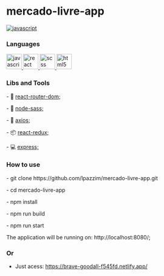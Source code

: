 # mercado-livre-app

<div  align="left">
<p align="left">
  <a
    href="https://brave-goodall-f545fd.netlify.app/"
    target="_blank"
  >
    <img
      src="https://http2.mlstatic.com/frontend-assets/ui-navigation/5.10.3/mercadolibre/logo-pt__large_plus.png"
      alt="javascript"
    />
  </a>
</p>
</div>

### Languages
<p align="left">
  <a
    href="https://developer.mozilla.org/en-US/docs/Web/JavaScript"
    target="_blank"
  >
    <img
      src="https://devicons.github.io/devicon/devicon.git/icons/javascript/javascript-original.svg"
      alt="javascript"
      width="40"
      height="40"
    />
  </a>
  <a href="https://reactjs.org/" target="_blank">
    <img
      src="https://devicons.github.io/devicon/devicon.git/icons/react/react-original-wordmark.svg"
      alt="react"
      width="40"
      height="40"
    />
  </a>
  <a href="https://sass-lang.com/documentation/syntax" target="_blank">
    <img
      src="https://devicons.github.io/devicon/devicon.git/icons/sass/sass-original.svg"
      alt="scss"
      width="40"
      height="40"
    />
  </a>
<a href="https://developer.mozilla.org/pt-BR/docs/Web/HTML/HTML5" target="_blank">
    <img
      src="https://devicons.github.io/devicon/devicon.git/icons/html5/html5-plain-wordmark.svg"
      alt="html5"
      width="40"
      height="40"
    />
  </a>
</p>

### Libs and Tools
<p>
- 🚩 
<a
    href="https://reactrouter.com/web/guides/quick-start"
    target="_blank"
  > react-router-dom; </a>

</p>

<p>
- 💇
<a
    href="https://www.npmjs.com/package/node-sass"
    target="_blank"
  > node-sass; </a>
</p>

<p>
 - 🔌
<a
    href="https://github.com/axios/axios"
    target="_blank"
  > axios; </a>
</p>


<p>
 - 📦
<a
    href="https://react-redux.js.org/"
    target="_blank"
  > react-redux; </a>
</p>

<p>
 - 💻
<a
    href="https://expressjs.com/"
    target="_blank"
  > express; </a>
</p>


### How to use
<p> - git clone https://github.com/lpazzim/mercado-livre-app.git</p>
<p> - cd mercado-livre-app </p>
<p> - npm install </p>
<p> - npm run build </p>
<p> - npm run start </p>

The application will be running on: http://localhost:8080/;

### Or
- Just acess: https://brave-goodall-f545fd.netlify.app/
